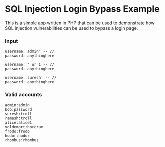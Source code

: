 # SQL Injection Login Bypass Example

This is a simple app written in PHP that can be used to demonstrate how SQL injection vulnerabilities can be used to bypass a login page.

### Input
```
username: admin' -- // 
password: anythinghere

username: ' or 1 -- // 
password: anythinghere

username: suresh' -- // 
password: anythinghere
```
### Valid accounts
```
admin:admin
bob:password
suresh:troll
ramesh:troll
alice:alice1
voldemort:horcrux
frodo:frodo
hodor:hodor
rhombus:rhombus
```
